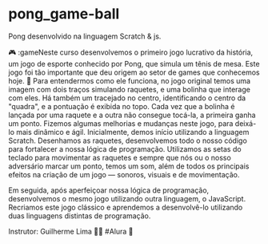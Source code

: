 # pong_game-ball 
Pong desenvolvido na linguagem Scratch & js. 

🎮 :gameNeste curso desenvolvemos o primeiro jogo lucrativo da história, um jogo de esporte conhecido por Pong, que simula um tênis de mesa. Este jogo foi tão importante que deu origem ao setor de games que conhecemos hoje. 🏓 
Para entendermos como ele funciona, no jogo original temos uma imagem com dois traços simulando raquetes, e uma bolinha que interage com eles. Há também um tracejado no centro, identificando o centro da "quadra", e a pontuação é exibida no topo. Cada vez que a bolinha é lançada por uma raquete e a outra não consegue tocá-la, a primeira ganha um ponto.
Fizemos algumas melhorias e mudanças neste jogo, para deixá-lo mais dinâmico e ágil. Inicialmente, demos início utilizando a linguagem Scratch. Desenhamos as raquetes, desenvolvemos todo o nosso código para fortalecer a nossa lógica de programação. Utilizamos as setas do teclado para movimentar as raquetes e sempre que nós ou o nosso adversário marcar um ponto, temos um som, além de todos os principais efeitos na criação de um jogo — sonoros, visuais e de movimentação.

Em seguida, após aperfeiçoar nossa lógica de programação, desenvolvemos o mesmo jogo utilizando outra linguagem, o JavaScript.
Recriamos este jogo clássico e aprendemos a desenvolvê-lo utilizando duas linguagens distintas de programação.

Instrutor: Guilherme Lima 🧑‍💻 
#Alura 🥇
